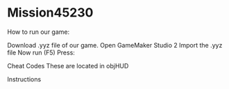 # Mission45230
How to run our game:

Download .yyz file of our game.
Open GameMaker Studio 2
Import the .yyz file
Now run (F5)
Press:


Cheat Codes These are located in objHUD

Instructions
